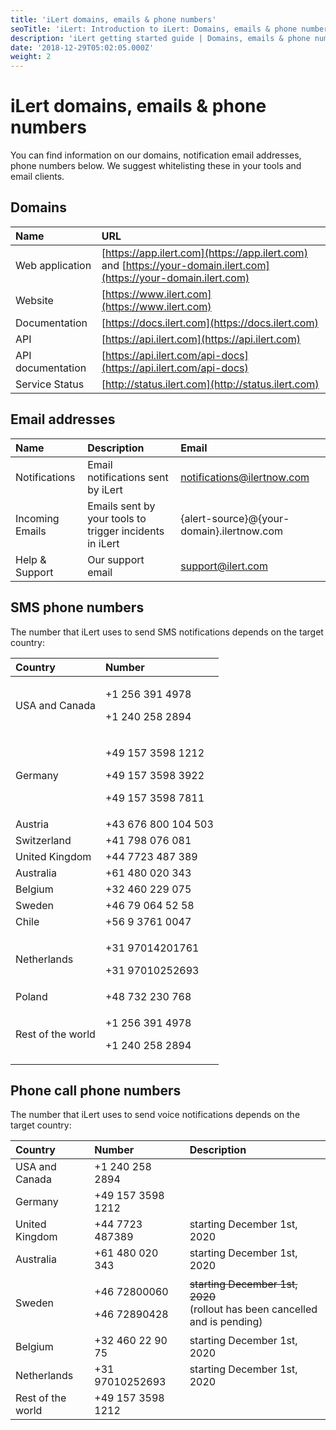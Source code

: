 ```yaml
---
title: 'iLert domains, emails & phone numbers'
seoTitle: 'iLert: Introduction to iLert: Domains, emails & phone numbers'
description: 'iLert getting started guide | Domains, emails & phone numbers'
date: '2018-12-29T05:02:05.000Z'
weight: 2
---
```


# iLert domains, emails & phone numbers

You can find information on our domains, notification email addresses, phone numbers below. We suggest whitelisting these in your tools and email clients.

## Domains <a id="web-services"></a>

| Name | URL |
| :--- | :--- |
| Web application | [https://app.ilert.com](https://app.ilert.com) and [https://your-domain.ilert.com](https://your-domain.ilert.com) |
| Website | [https://www.ilert.com](https://www.ilert.com) |
| Documentation | [https://docs.ilert.com](https://docs.ilert.com) |
| API | [https://api.ilert.com](https://api.ilert.com) |
| API documentation | [https://api.ilert.com/api-docs](https://api.ilert.com/api-docs) |
| Service Status | [http://status.ilert.com](http://status.ilert.com) |

## Email addresses <a id="email-services"></a>

| Name | Description | Email |
| :--- | :--- | :--- |
| Notifications | Email notifications sent by iLert | notifications@ilertnow.com |
| Incoming Emails | Emails sent by your tools to trigger incidents in iLert | {alert-source}@{your-domain}.ilertnow.com |
| Help & Support | Our support email | support@ilert.com |

## SMS phone numbers <a id="sms-alerts"></a>

The number that iLert uses to send SMS notifications depends on the target country:

<table>
  <thead>
    <tr>
      <th style="text-align:left">Country</th>
      <th style="text-align:left">Number</th>
    </tr>
  </thead>
  <tbody>
    <tr>
      <td style="text-align:left">USA and Canada</td>
      <td style="text-align:left">
        <p>+1 256 391 4978</p>
        <p>+1 240 258 2894</p>
      </td>
    </tr>
    <tr>
      <td style="text-align:left">Germany</td>
      <td style="text-align:left">
        <p>+49 157 3598 1212</p>
        <p>+49 157 3598 3922</p>
        <p>+49 157 3598 7811</p>
      </td>
    </tr>
    <tr>
      <td style="text-align:left">Austria</td>
      <td style="text-align:left">+43 676 800 104 503</td>
    </tr>
    <tr>
      <td style="text-align:left">Switzerland</td>
      <td style="text-align:left">+41 798 076 081</td>
    </tr>
    <tr>
      <td style="text-align:left">United Kingdom</td>
      <td style="text-align:left">+44 7723 487 389</td>
    </tr>
    <tr>
      <td style="text-align:left">Australia</td>
      <td style="text-align:left">+61 480 020 343</td>
    </tr>
    <tr>
      <td style="text-align:left">Belgium</td>
      <td style="text-align:left">+32 460 229 075</td>
    </tr>
    <tr>
      <td style="text-align:left">Sweden</td>
      <td style="text-align:left">+46 79 064 52 58</td>
    </tr>
    <tr>
      <td style="text-align:left">Chile</td>
      <td style="text-align:left">+56 9 3761 0047</td>
    </tr>
    <tr>
      <td style="text-align:left">Netherlands</td>
      <td style="text-align:left">
        <p>+31 97014201761</p>
        <p>+31 97010252693</p>
      </td>
    </tr>
    <tr>
      <td style="text-align:left">Poland</td>
      <td style="text-align:left">+48 732 230 768</td>
    </tr>
    <tr>
      <td style="text-align:left">Rest of the world</td>
      <td style="text-align:left">
        <p>+1 256 391 4978</p>
        <p>+1 240 258 2894</p>
      </td>
    </tr>
  </tbody>
</table>

## Phone call phone numbers <a id="voice-alerts"></a>

The number that iLert uses to send voice notifications depends on the target country:



<table>
  <thead>
    <tr>
      <th style="text-align:left">Country</th>
      <th style="text-align:left">Number</th>
      <th style="text-align:left">Description</th>
    </tr>
  </thead>
  <tbody>
    <tr>
      <td style="text-align:left">USA and Canada</td>
      <td style="text-align:left">+1 240 258 2894</td>
      <td style="text-align:left"></td>
    </tr>
    <tr>
      <td style="text-align:left">Germany</td>
      <td style="text-align:left">+49 157 3598 1212</td>
      <td style="text-align:left"></td>
    </tr>
    <tr>
      <td style="text-align:left">United Kingdom</td>
      <td style="text-align:left">+44 7723 487389</td>
      <td style="text-align:left">starting December 1st, 2020</td>
    </tr>
    <tr>
      <td style="text-align:left">Australia</td>
      <td style="text-align:left">+61 480 020 343</td>
      <td style="text-align:left">starting December 1st, 2020</td>
    </tr>
    <tr>
      <td style="text-align:left">Sweden</td>
      <td style="text-align:left">
        <p>+46 72800060</p>
        <p>+46 72890428</p>
      </td>
      <td style="text-align:left"><del>starting December 1st, 2020 </del>
        <br />(rollout has been cancelled and is pending)</td>
    </tr>
    <tr>
      <td style="text-align:left">Belgium</td>
      <td style="text-align:left">+32 460 22 90 75</td>
      <td style="text-align:left">starting December 1st, 2020</td>
    </tr>
    <tr>
      <td style="text-align:left">Netherlands</td>
      <td style="text-align:left">+31 97010252693</td>
      <td style="text-align:left">starting December 1st, 2020</td>
    </tr>
    <tr>
      <td style="text-align:left">Rest of the world</td>
      <td style="text-align:left">+49 157 3598 1212</td>
      <td style="text-align:left"></td>
    </tr>
  </tbody>
</table>

